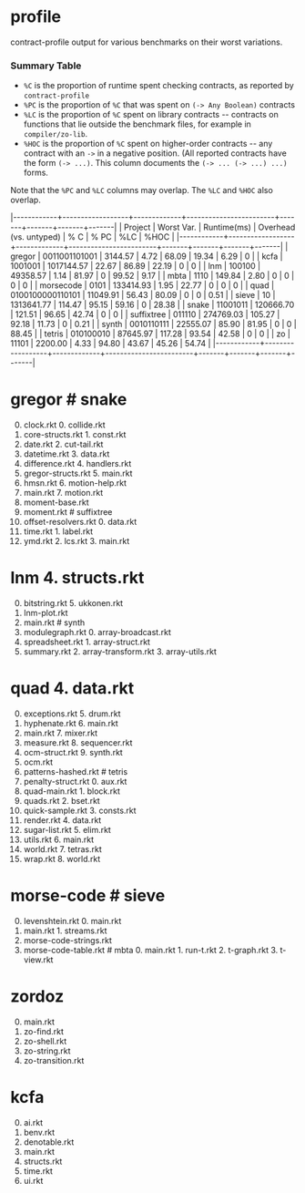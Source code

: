 profile
=======

contract-profile output for various benchmarks on their worst variations.

### Summary Table

- `%C` is the proportion of runtime spent checking contracts,
  as reported by `contract-profile`
- `%PC` is the proportion of `%C` that was spent on `(-> Any Boolean)` contracts
- `%LC` is the proportion of `%C` spent on library contracts -- contracts on functions that lie outside the benchmark files, for example in `compiler/zo-lib`.
- `%HOC` is the proportion of `%C` spent on higher-order contracts -- any contract with an `->` in a negative position. (All reported contracts have the form `(-> ...)`. This column documents the `(-> ... (-> ...) ...)` forms.

Note that the `%PC` and `%LC` columns may overlap.
The `%LC` and `%HOC` also overlap.


|------------+------------------+-------------+------------------------+-------+-------+-------+-------|
| Project    |       Worst Var. | Runtime(ms) | Overhead (vs. untyped) |   % C |  % PC |   %LC |  %HOC |
|------------+------------------+-------------+------------------------+-------+-------+-------+-------|
| gregor     |    0011001101001 |     3144.57 |                   4.72 | 68.09 | 19.34 |  6.29 |     0 |
| kcfa       |          1001001 |  1017144.57 |                  22.67 | 86.89 | 22.19 |     0 |     0 |
| lnm        |           100100 |    49358.57 |                   1.14 | 81.97 |     0 | 99.52 |  9.17 |
| mbta       |             1110 |      149.84 |                   2.80 |     0 |     0 |     0 |     0 |
| morsecode  |             0101 |   133414.93 |                   1.95 | 22.77 |     0 |     0 |     0 |
| quad       | 0100100000110101 |    11049.91 |                  56.43 | 80.09 |     0 |     0 |  0.51 |
| sieve      |               10 |  1313641.77 |                 114.47 | 95.15 | 59.16 |     0 | 28.38 |
| snake      |         11001011 |   120666.70 |                 121.51 | 96.65 | 42.74 |     0 |     0 |
| suffixtree |           011110 |   274769.03 |                 105.27 | 92.18 | 11.73 |     0 |  0.21 |
| synth      |       0010110111 |    22555.07 |                  85.90 | 81.95 |     0 |     0 | 88.45 |
| tetris     |        010100010 |    87645.97 |                 117.28 | 93.54 | 42.58 |     0 |     0 |
| zo         |            11101 |     2200.00 |                   4.33 | 94.80 | 43.67 | 45.26 | 54.74 |
|------------+------------------+-------------+------------------------+-------+-------+-------+-------|

# gregor                                  # snake
  0. clock.rkt                              0. collide.rkt
  1. core-structs.rkt                       1. const.rkt
  2. date.rkt                               2. cut-tail.rkt
  3. datetime.rkt                           3. data.rkt
  4. difference.rkt                         4. handlers.rkt
  5. gregor-structs.rkt                     5. main.rkt
  6. hmsn.rkt                               6. motion-help.rkt
  7. main.rkt                               7. motion.rkt
  8. moment-base.rkt
  9. moment.rkt                           # suffixtree
  10. offset-resolvers.rkt                  0. data.rkt
  11. time.rkt                              1. label.rkt
  12. ymd.rkt                               2. lcs.rkt
                                            3. main.rkt
# lnm                                       4. structs.rkt
  0. bitstring.rkt                          5. ukkonen.rkt
  1. lnm-plot.rkt
  2. main.rkt                             # synth
  3. modulegraph.rkt                        0. array-broadcast.rkt
  4. spreadsheet.rkt                        1. array-struct.rkt
  5. summary.rkt                            2. array-transform.rkt
                                            3. array-utils.rkt
# quad                                      4. data.rkt
  0. exceptions.rkt                         5. drum.rkt
  1. hyphenate.rkt                          6. main.rkt
  2. main.rkt                               7. mixer.rkt
  3. measure.rkt                            8. sequencer.rkt
  4. ocm-struct.rkt                         9. synth.rkt
  5. ocm.rkt
  6. patterns-hashed.rkt                  # tetris
  7. penalty-struct.rkt                     0. aux.rkt
  8. quad-main.rkt                          1. block.rkt
  9. quads.rkt                              2. bset.rkt
  10. quick-sample.rkt                      3. consts.rkt
  11. render.rkt                            4. data.rkt
  12. sugar-list.rkt                        5. elim.rkt
  13. utils.rkt                             6. main.rkt
  14. world.rkt                             7. tetras.rkt
  15. wrap.rkt                              8. world.rkt

# morse-code                              # sieve
  0. levenshtein.rkt                        0. main.rkt
  1. main.rkt                               1. streams.rkt
  2. morse-code-strings.rkt
  3. morse-code-table.rkt                 # mbta
                                            0. main.rkt
                                            1. run-t.rkt
                                            2. t-graph.rkt
                                            3. t-view.rkt
# zordoz
  0. main.rkt
  1. zo-find.rkt
  2. zo-shell.rkt
  3. zo-string.rkt
  4. zo-transition.rkt

# kcfa
  0. ai.rkt
  1. benv.rkt
  2. denotable.rkt
  3. main.rkt
  4. structs.rkt
  5. time.rkt
  6. ui.rkt

